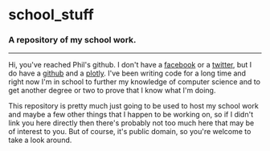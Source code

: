 # school_stuff
<h3>A repository of my school work.</h3>
<hr/>

Hi, you've reached Phil's github. I don't have a <a href="https://en.wikipedia.org/wiki/Facebook" title="Click here if you want to know what facebook is!">facebook</a> or a <a href="https://en.wikipedia.org/wiki/Twitter" title="Click here if you want to know what twitter is!">twitter</a>, but I do have a <a href="https://github.com/No-Life-King/">github</a> and a <a href="https://plot.ly/">plotly</a>. I've been writing code for a long time and right now I'm in school to further my knowledge of computer science and to get another degree or two to prove that I know what I'm doing. 

This repository is pretty much just going to be used to host my school work and maybe a few other things that I happen to be working on, so if I didn't link you here directly then there's probably not too much here that may be of interest to you. But of course, it's public domain, so you're welcome to take a look around. 


